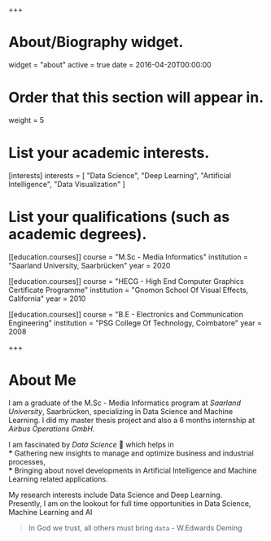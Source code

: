 +++
# About/Biography widget.
widget = "about"
active = true
date = 2016-04-20T00:00:00

# Order that this section will appear in.
weight = 5

# List your academic interests.
[interests]
  interests = [
    "Data Science",
    "Deep Learning",
    "Artificial Intelligence",
    "Data Visualization"
  ]

# List your qualifications (such as academic degrees).
[[education.courses]]
  course = "M.Sc - Media Informatics"
  institution = "Saarland University, Saarbrücken"
  year = 2020

[[education.courses]]
  course = "HECG - High End Computer Graphics Certificate Programme"
  institution = "Gnomon School Of Visual Effects, California"
  year = 2010

[[education.courses]]
  course = "B.E - Electronics and Communication Engineering"
  institution = "PSG College Of Technology, Coimbatore"
  year = 2008

+++

# About Me

I am a graduate of the M.Sc - Media Informatics program at _Saarland University_, Saarbrücken, specializing in Data Science and Machine Learning. I did my master thesis project and also a 6 months internship at _Airbus Operations GmbH_.

I am fascinated by _Data Science_ :sparkling_heart: which helps in <br>
 __*__ Gathering new insights to manage and optimize business and industrial processes, <br>
 __*__ Bringing about novel developments in Artificial Intelligence and Machine Learning related applications.

My research interests include Data Science and Deep Learning.<br>
Presently, I am on the lookout for full time opportunities in Data Science, Machine Learning and AI

> In God we trust, all others must bring `data` - W.Edwards Deming
